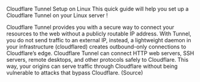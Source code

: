 Cloudflare Tunnel Setup on Linux
This quick guide will help you set up a Cloudflare Tunnel on your Linux server !

Cloudflare Tunnel provides you with a secure way to connect your resources to the web without a publicly routable IP address. With Tunnel, you do not send traffic to an external IP, instead, a lightweight daemon in your infrastructure (cloudflared) creates outbound-only connections to Cloudflare’s edge. Cloudflare Tunnel can connect HTTP web servers, SSH servers, remote desktops, and other protocols safely to Cloudflare. This way, your origins can serve traffic through Cloudflare without being vulnerable to attacks that bypass Cloudflare. (Source)
